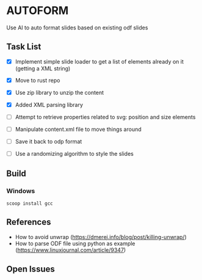 # AUTOFORM
Use AI to auto format slides based on existing odf slides

## Task List 
 * [x] Implement simple slide loader to get a list of elements already on it (getting a XML string)
 * [x] Move to rust repo
 * [x] Use zip library to unzip the content  
 * [x] Added XML parsing library 
 * [ ] Attempt to retrieve properties related to svg: position and size elements 
 * [ ] Manipulate content.xml file to move things around 
 * [ ] Save it back to odp format 
 * [ ] Use a randomizing algorithm to style the slides 


## Build

### Windows
 `scoop install gcc`

## References
* How to avoid unwrap (https://dmerej.info/blog/post/killing-unwrap/)
* How to parse ODF file using python as example (https://www.linuxjournal.com/article/9347)

## Open Issues
